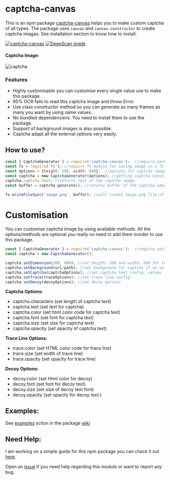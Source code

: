 # captcha-canvas
This is an npm package [captcha-canvas](https://npmjs.com/package/captcha-canvas) helps you to make custom captcha of all types. The package uses `canvas` and `canvas-constructor` to create captcha imagas. See installation section to know how to install. 

[![captcha-canvas](https://nodei.co/npm/captcha-canvas.png)](https://npmjs.com/package/captcha-canvas)
[![DeepScan grade](https://deepscan.io/api/teams/10824/projects/13708/branches/237923/badge/grade.svg)](https://deepscan.io/dashboard#view=project&tid=10824&pid=13708&bid=237923)

#### Captcha Image:

![captcha](https://github.com/Shashank3736/captcha-canvas/raw/master/assets/captcha/default.png)

### Features

* Highly customisable you can customise every single value use to make this package.
* 95% OCR fails to read this captcha image and throw Error.
* Use class constructor method so you can generate as many frames as many you want by using same values.
* No bundled dependenceris. You need to install them to use the package.
* Support of background images is also possible.
* Captcha adapt all the external options very easily.

## How to use?

```js
const { CaptchaGenerator } = require('captcha-canvas');  //require package here
const fs = require('fs'); //require fs module for saving image in a file
const options = {height: 200, width: 600};  //options for captcha image
const captcha = new CaptchaGenerator(options); //getting captcha constructor
captcha.captcha.text; //returns text of the captcha image.
const buffer = captcha.generate(); //returns buffer of the captcha image

fs.writeFileSync('image.png', buffer); //will create image.png file of the captcha
```

# Customisation 
You can customise captcha image by using available methods. All the options/methods are optional you really no need to add them inorder to use this package.

```js
const { CaptchaGenerator } = require('captcha-canvas');  //require package here
const captcha = new CaptchaGenerator();

captcha.setDimension(200, 600); //set heigth: 200 and width: 600 for the captcha image
captcha.setBackground(url/path); //set background for captcha if no value provide then background will be null
captcha.setCaptcha(captchaOptions); //set captcha text config. values
captcha.setTrace(traceOptions); //set trace line config.
captcha.setDecoy(decoyOptions); //set decoy options
```
**Captcha Options:**

- captcha.characters (set length of captcha text)
- captcha.text (set text for captcha)
- captcha.color (set html color code for captcha text)
- captcha.font (set font for captcha text)
- captcha.size (set size for captcha text)
- captcha.opacity (set opacity of captcha text)

**Trace Line Options:**

- trace.color (set HTML color code for trace line)
- trace.size (set width of trace line)
- trace.opacity (set opacity for trace line)

**Decoy Options:**

- decoy.color (set Html color for decoy)
- decoy.font (set font for decoy text)
- decoy.size (set size of decoy text font)
- decoy.opacity (set opacity for decoy text.)
## Examples:

See [examples](https://github.com/Shashank3736/captcha-canvas/wiki/Examples) sction in the package [wiki](https://github.com/Shashank3736/captcha-canvas/wiki)

## Need Help:

I am working on a simple guide for this npm package you can check it out [here](https://github.com/Shashank3736/captcha-canvas/wiki). 

Open an [issue](https://github.com/Shashank3736/captcha-canvas/issues) if you need help regarding this module or want to report any bug.

